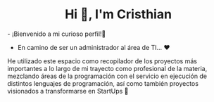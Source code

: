 <h1 align="center">Hi 👋, I'm Cristhian</h1>
- ¡Bienvenido a mi curioso perfil!👻 

- En camino de ser  un administrador al área de TI... ❤ 

He utilizado este espacio como recopilador de los proyectos más importantes a lo largo de mi trayecto como profesional de la materia, mezclando áreas de la programación con el servicio en ejecución de distintos lenguajes de programación, así como también proyectos visionados a transformarse en StartUps 🎁

<!---
itsOrlo/itsOrlo is a ✨ special ✨ repository because its `README.md` (this file) appears on your GitHub profile.
You can click the Preview link to take a look at your changes.
--->
